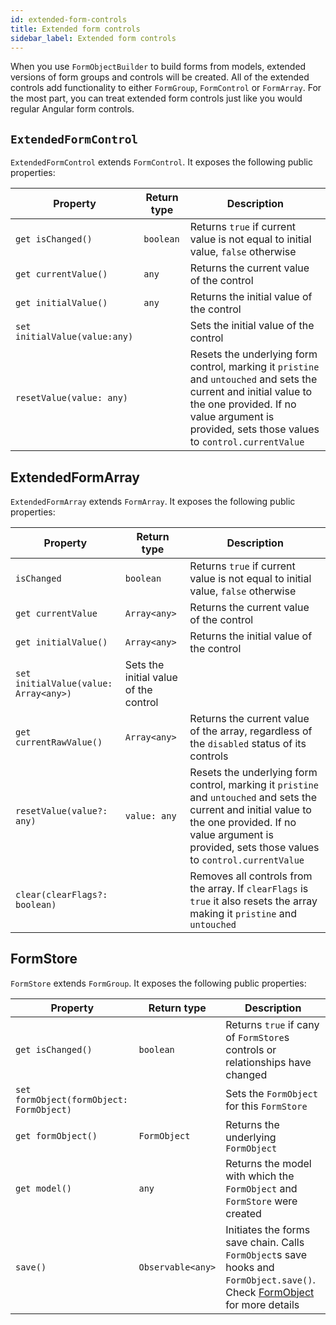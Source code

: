 ```yaml
---
id: extended-form-controls
title: Extended form controls
sidebar_label: Extended form controls
---
```


When you use `FormObjectBuilder` to build forms from models, extended versions of form groups and controls will be created.
All of the extended controls add functionality to either `FormGroup`, `FormControl` or `FormArray`. For the most part, you can treat extended form controls just like you would regular Angular form controls.


## `ExtendedFormControl`
`ExtendedFormControl` extends `FormControl`. It exposes the following public properties:

| Property  | Return type | Description |
| --------- | ------------- | ------------|
| `get isChanged()`  | `boolean` | Returns `true` if current value is not equal to initial value, `false` otherwise |
| `get currentValue()` | `any` | Returns the current value of the control | [TODO: Why does this cast numbers to string before returning?]
| `get initialValue()` | `any` | Returns the initial value of the control |
| `set initialValue(value:any)` | | Sets the initial value of the control |
| `resetValue(value: any)`   | | Resets the underlying form control, marking it `pristine` and `untouched` and sets the current and initial value to the one provided. If no value argument is provided, sets those values to `control.currentValue` |

## ExtendedFormArray
`ExtendedFormArray` extends `FormArray`. It exposes the following public properties:

| Property | Return type | Description |
| ---------| ------------- | ------------|
| `isChanged` | `boolean` | Returns `true` if current value is not equal to initial value, `false` otherwise |
| `get currentValue` | `Array<any>` | Returns the current value of the control |
| `get initialValue()` | `Array<any>` | Returns the initial value of the control |
| `set initialValue(value: Array<any>)` | Sets the initial value of the control |
| `get currentRawValue()` | `Array<any>` | Returns the current value of the array, regardless of the `disabled` status of its controls |
| `resetValue(value?: any)` | `value: any` | Resets the underlying form control, marking it `pristine` and `untouched` and sets the current and initial value to the one provided. If no value argument is provided, sets those values to `control.currentValue` |
| `clear(clearFlags?: boolean)` | | Removes all controls from the array. If `clearFlags` is `true` it also resets the array making it `pristine` and `untouched`|

## FormStore
`FormStore` extends `FormGroup`. It exposes the following public properties:

| Property | Return type | Description |
| ---------| ------------- | ------------|
| `get isChanged()` | `boolean` | Returns `true` if cany of `FormStore`s controls or relationships have changed |
| `set formObject(formObject: FormObject)` | | Sets the `FormObject` for this `FormStore` |
| `get formObject()` | `FormObject` | Returns the underlying `FormObject` |
| `get model()` | `any` | Returns the model with which the `FormObject` and `FormStore` were created |
| `save()` | `Observable<any>` | Initiates the forms save chain. Calls `FormObject`s save hooks and `FormObject.save()`. Check [FormObject](form-object.md) for more details |

